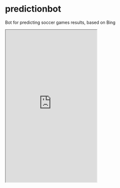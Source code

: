 # predictionbot
Bot for predicting soccer games results, based on Bing

<iframe src="https://webchat.botframework.com/embed/remindme?s=ButHXenYYQg.cwA.mBI.rGPm1x93Mm9_soJNjT8P-OcVWDDC6AhrfavdFYFB2Js" style="height: 502px; max-height: 502px;"></iframe>
